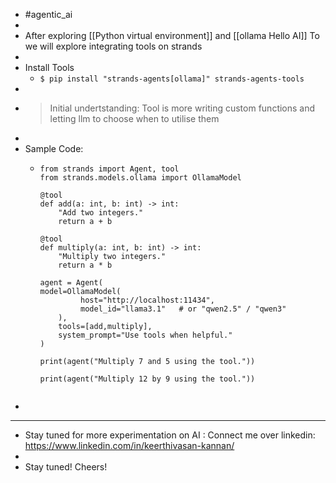 - #agentic_ai
-
- After exploring [[Python virtual environment]] and [[ollama Hello AI]] To we will explore integrating tools on strands
-
- Install Tools
	- `$ pip install "strands-agents[ollama]" strands-agents-tools`
-
- > Initial undertstanding: Tool is more writing custom functions and letting llm to choose when to utilise them
-
- Sample Code:
	- ```
	  from strands import Agent, tool
	  from strands.models.ollama import OllamaModel
	  
	  @tool
	  def add(a: int, b: int) -> int:
	      "Add two integers."
	      return a + b
	  
	  @tool
	  def multiply(a: int, b: int) -> int:
	      "Multiply two integers."
	      return a * b
	  
	  agent = Agent(
	  model=OllamaModel(
	           host="http://localhost:11434",
	           model_id="llama3.1"   # or "qwen2.5" / "qwen3"
	      ),
	      tools=[add,multiply],
	      system_prompt="Use tools when helpful."
	  )
	  
	  print(agent("Multiply 7 and 5 using the tool."))
	  
	  print(agent("Multiply 12 by 9 using the tool."))
	  
	  
	  ```
-
- ---
- Stay tuned for more experimentation on AI : Connect me over linkedin: https://www.linkedin.com/in/keerthivasan-kannan/
-
- Stay tuned! Cheers!
